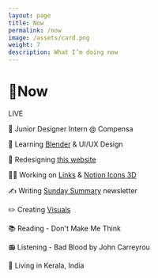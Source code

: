 ```yaml
---
layout: page
title: Now
permalink: /now
image: /assets/card.png
weight: 7
description: What I’m doing now
---
```


# 🌱Now

<div class="about-pills my-3">
<span class="about-pill">
<span class="live-icon"></span> LIVE
</span>
</div>

📐 Junior Designer Intern @ Compensa

🧠 Learning [Blender](/3d) & UI/UX Design

🚧 Redesigning [this website](https://twitter.com/vyshnav_xyz/status/1605566892361539585)

👨‍💻 Working on [Links](https://github.com/Vyshnav2255/links) & [Notion Icons 3D](https://notion3d.vyshnav.xyz/)

✍️ Writing [Sunday Summary](https://vyshnav.substack.com/) newsletter

✏️ Creating [Visuals](/visuals)

📚 Reading - Don't Make Me Think

📻 Listening - Bad Blood by John Carreyrou

📍 Living in Kerala, India
